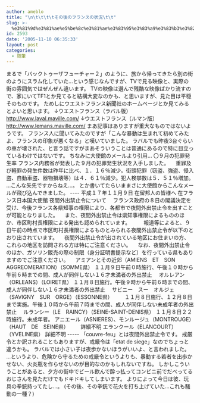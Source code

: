 ```yaml
---
author: ameblo
title: "\n\t\t\t\tその後のフランスの状況\t\t"
slug: >-
  %e3%81%9d%e3%81%ae%e5%be%8c%e3%81%ae%e3%83%95%e3%83%a9%e3%83%b3%e3%82%b9%e3%81%ae%e7%8a%b6%e6%b3%81
id: 2593
date: '2005-11-10 06:35:33'
layout: post
categories:
  - 随筆
---
```


まるで「バックトゥーザフューチャー２」のように、旅から帰ってきたら別の街のようにスラム化していた…という感じなんですが、TVで見る映像と、実際の街の雰囲気ではぜんぜん違います。 TVの映像は選んで残酷な映像ばかり流すので、家にいてTF1とか見てると結構大変なのかも、と思いますが、見た目は平穏そのものです。 ためしにウエストフランス新聞社のホームページとか見てみるとよいと思います。 ↓ウエストフランス（ラバル版） http://www.laval.maville.com/ ↓ウエストフランス（ルマン版） http://www.lemans.maville.com/ まあ記事はありますが重大なものではないようです。 フランス人に聞いてみたのですが「こんな暴動は生まれて初めてみたよ、フランスの印象が悪くなる」と嘆いていました。 ラバルでも昨夜3台ぐらいの車が壊された、と言う話ですがまあそういうことは普通にあるので特に目立っているわけではないです。 ちなみに大使館のメールより引用… 〇９月の犯罪発生率 フランス内務省が発表した９月の犯罪発生状況を入手しました。 　重罪及び軽罪の発生件数は昨年に比べ、１．１６％減少。街頭犯罪（窃盗、強盗、侵入盗、自動車盗、器物損壊等）は４．６１％減少。犯人検挙数は５．５１％増加。 …こんな矢先ですからねえ…。 とか書いてたらいままさに大使館からこんなメールが飛び込んできました。 ---- 平成１７年１１月９日 在留邦人の皆様へ 在フランス日本国大使館 夜間外出禁止令について 　フランス政府の８日の閣議決定を受け、今後フランス各県知事の権限により、各都市で夜間外出禁止令を出すことが可能となりました。 　また、夜間外出禁止令は県知事権限によるもののほか、市区町村長権限による発出も認められています。 　 　報道等によると、９日午前の時点で市区町村長権限によるものとみられる夜間外出禁止令が以下のとおり出されています。 　夜間外出禁止令が出されている地区にお住まいの方、これらの地区を訪問される方は特にご注意ください。 　なお、夜間外出禁止令のほか、ガソリン販売の際の制限（身分証明書提示など）を行っている県もありますのでご注意ください。 　アミアンとその近郊（AMIENS　ET　SON　AGGREOMERATION）（SOMME県） １１月９日午前０時施行、午後１０時から午前６時までの間、成人が同伴しない１６才未満者の外出禁止 　オルレアン（ORLEANS）（LOIRET県） １１月８日施行。午後９時から午前６時までの間、成人が同伴しない１６才未満者の外出禁止 　サビニー　スー　オルジェ（SAVIGNY　SUR　ORGE）（ESSONNE県） 　　１１月８日施行、１２月８日まで実施。午後１０時から午前７時までの間、成人が同伴しない未成年者の外出禁止 　ルランシー（LE　RAINCY）（SEINE-SAINT-DENIS県） １１月８日２２時施行。未成年者。 アニエール（ASNIERES）、モンルージュ（MONTROUGE）（HAUT　DE　SEINE県） 　　詳細不明 エランクール（ELANCOURT）（YVELINE県） 詳細不明 ----- 「couvre-feu」とは夜間外出禁止令です。 戒厳令とか訳されることもありますが、戒厳令は「etat de siege」なのでちょっと違うかも。 ラバルでは小さい子は夜歩かないほうがいいよ、と言われました。 …というより、危険から守るための戒厳令というよりも、暴動する若者を出歩かせない、火炎瓶を作らせないのが目的なのかもしれないですね。 しかしこういうことがあると、夕方の街中でビール飲んで酔っ払ってコンビニ前でだべってるおじさんを見ただけでもドキドキしてしまいます。 よりによって今日は彼、玩具の拳銃持ってたし…。 (その後、その拳銃で花火を打ち上げていた…これも騒動の一種？)